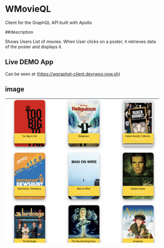# WMovieQL

Client for the GraphQL API built with Apollo

##description

Shows Users List of movies.
When User clicks on a poster, it retrieves data of the poster and displays it.



## Live DEMO App

Can be seen at (https://wgraphql-client.devrwoo.now.sh)


## image
![alt text](https://github.com/ryanwooj/wgraphql-client/blob/master/public/wgraphql-image.png)
